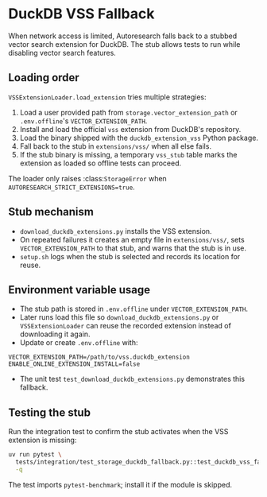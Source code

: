 # DuckDB VSS Fallback

When network access is limited, Autoresearch falls back to a stubbed vector
search extension for DuckDB. The stub allows tests to run while
disabling vector search features.

## Loading order

`VSSExtensionLoader.load_extension` tries multiple strategies:

1. Load a user provided path from `storage.vector_extension_path` or
   `.env.offline`'s `VECTOR_EXTENSION_PATH`.
2. Install and load the official `vss` extension from DuckDB's repository.
3. Load the binary shipped with the `duckdb_extension_vss` Python package.
4. Fall back to the stub in `extensions/vss/` when all else fails.
5. If the stub binary is missing, a temporary `vss_stub` table marks the
   extension as loaded so offline tests can proceed.

The loader only raises :class:`StorageError` when
`AUTORESEARCH_STRICT_EXTENSIONS=true`.

## Stub mechanism

- `download_duckdb_extensions.py` installs the VSS extension.
- On repeated failures it creates an empty file in `extensions/vss/`, sets
  `VECTOR_EXTENSION_PATH` to that stub, and warns that the stub is in use.
- `setup.sh` logs when the stub is selected and records its
  location for reuse.

## Environment variable usage

- The stub path is stored in `.env.offline` under `VECTOR_EXTENSION_PATH`.
- Later runs load this file so `download_duckdb_extensions.py` or
  `VSSExtensionLoader` can reuse the recorded extension instead of downloading
  it again.
- Update or create `.env.offline` with:

```
VECTOR_EXTENSION_PATH=/path/to/vss.duckdb_extension
ENABLE_ONLINE_EXTENSION_INSTALL=false
```

- The unit test `test_download_duckdb_extensions.py` demonstrates this
  fallback.

## Testing the stub

Run the integration test to confirm the stub activates when the VSS extension
is missing:

```bash
uv run pytest \
  tests/integration/test_storage_duckdb_fallback.py::test_duckdb_vss_fallback \
  -q
```

The test imports `pytest-benchmark`; install it if the module is skipped.


